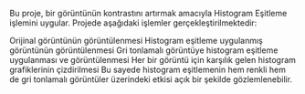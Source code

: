Bu proje, bir görüntünün kontrastını artırmak amacıyla Histogram Eşitleme işlemini uygular. Projede aşağıdaki işlemler gerçekleştirilmektedir:

Orijinal görüntünün görüntülenmesi
Histogram eşitleme uygulanmış görüntünün görüntülenmesi
Gri tonlamalı görüntüye histogram eşitleme uygulanması ve görüntülenmesi
Her bir görüntü için karşılık gelen histogram grafiklerinin çizdirilmesi
Bu sayede histogram eşitlemenin hem renkli hem de gri tonlamalı görüntüler üzerindeki etkisi açık bir şekilde gözlemlenebilir.
